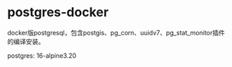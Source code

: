 # postgres-docker
docker版postgresql，包含postgis、pg_corn、uuidv7、pg_stat_monitor插件的编译安装。

postgres: 16-alpine3.20
